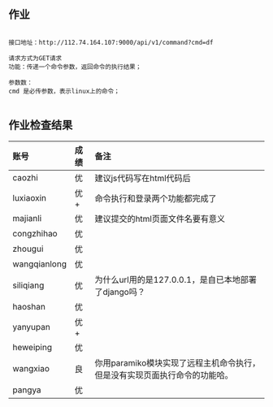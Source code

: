 ## 作业

```

接口地址：http://112.74.164.107:9000/api/v1/command?cmd=df

请求方式为GET请求
功能：传递一个命令参数，返回命令的执行结果；

参数数：
cmd 是必传参数，表示linux上的命令；


```




## 作业检查结果
 
|账号            |成绩 |备注               |   
|:--------------|:--- |:----------------- |
|caozhi         |优   |  建议js代码写在html代码后                |
|luxiaoxin      |优+  |  命令执行和登录两个功能都完成了                 | 
|majianli       |优   |  建议提交的html页面文件名要有意义                 | 
|congzhihao     |优   |                   | 
|zhougui        |优   |                   | 
|wangqianlong   |优   |                   | 
|siliqiang      |优   |   为什么url用的是127.0.0.1，是自已本地部署了django吗？                | 
|haoshan        |优   |                  | 
|yanyupan       |优+  |                   |
|heweiping      |优   |  |
|wangxiao       |良   | 你用paramiko模块实现了远程主机命令执行，但是没有实现页面执行命令的功能哈。 |
|pangya         |优   |  |
